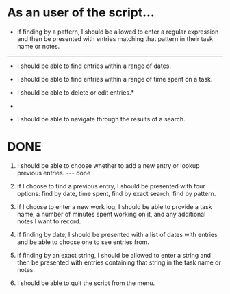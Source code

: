 # As an user of the script... 

* if finding by a pattern, I should be allowed to enter a regular expression and then be presented with entries matching that pattern in their task name or notes.

---

* I should be able to find entries within a range of dates.

* I should be able to find entries within a range of time spent on a task.

* I should be able to delete or edit entries.*

* 

* I should be able to navigate through the results of a search.


DONE
====

1. I should be able to choose whether to add a new entry or lookup previous entries. --- done 

2. if I choose to find a previous entry, I should be presented with four options: find by date, time spent, find by exact search, find by pattern.

3. if I choose to enter a new work log, I should be able to provide a task name, a number of minutes spent working on it, and any additional notes I want to record.

4. if finding by date, I should be presented with a list of dates with entries and be able to choose one to see entries from.

5. if finding by an exact string, I should be allowed to enter a string and then be presented with entries containing that string in the task name or notes.

6. I should be able to quit the script from the menu.
